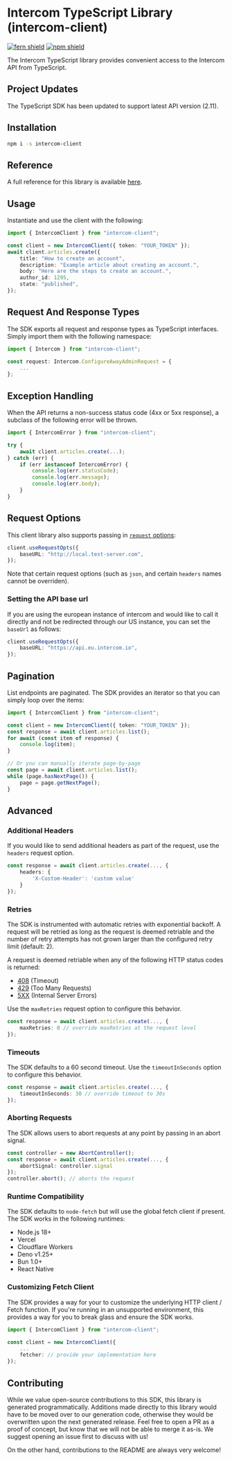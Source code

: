 # Intercom TypeScript Library (intercom-client)

[![fern shield](https://img.shields.io/badge/%F0%9F%8C%BF-Built%20with%20Fern-brightgreen)](https://buildwithfern.com?utm_source=github&utm_medium=github&utm_campaign=readme&utm_source=https%3A%2F%2Fgithub.com%2Fintercom%2Fintercom-node)
[![npm shield](https://img.shields.io/npm/v/intercom-client)](https://www.npmjs.com/package/intercom-client)

The Intercom TypeScript library provides convenient access to the Intercom API from TypeScript.

## Project Updates

The TypeScript SDK has been updated to support latest API version (2.11).

## Installation

```sh
npm i -s intercom-client
```

## Reference

A full reference for this library is available [here](./reference.md).

## Usage

Instantiate and use the client with the following:

```typescript
import { IntercomClient } from "intercom-client";

const client = new IntercomClient({ token: "YOUR_TOKEN" });
await client.articles.create({
    title: "How to create an account",
    description: "Example article about creating an account.",
    body: "Here are the steps to create an account.",
    author_id: 1295,
    state: "published",
});
```

## Request And Response Types

The SDK exports all request and response types as TypeScript interfaces. Simply import them with the
following namespace:

```typescript
import { Intercom } from "intercom-client";

const request: Intercom.ConfigureAwayAdminRequest = {
    ...
};
```

## Exception Handling

When the API returns a non-success status code (4xx or 5xx response), a subclass of the following error
will be thrown.

```typescript
import { IntercomError } from "intercom-client";

try {
    await client.articles.create(...);
} catch (err) {
    if (err instanceof IntercomError) {
        console.log(err.statusCode);
        console.log(err.message);
        console.log(err.body);
    }
}
```

## Request Options

This client library also supports passing in [`request` options](https://github.com/axios/axios#request-config):

```typescript
client.useRequestOpts({
    baseURL: "http://local.test-server.com",
});
```

Note that certain request options (such as `json`, and certain `headers` names cannot be overriden).

### Setting the API base url

If you are using the european instance of intercom and would like to call it directly and not be redirected through our US instance, you can set the `baseUrl` as follows:

```typescript
client.useRequestOpts({
    baseURL: "https://api.eu.intercom.io",
});
```

## Pagination

List endpoints are paginated. The SDK provides an iterator so that you can simply loop over the items:

```typescript
import { IntercomClient } from "intercom-client";

const client = new IntercomClient({ token: "YOUR_TOKEN" });
const response = await client.articles.list();
for await (const item of response) {
    console.log(item);
}

// Or you can manually iterate page-by-page
const page = await client.articles.list();
while (page.hasNextPage()) {
    page = page.getNextPage();
}
```

## Advanced

### Additional Headers

If you would like to send additional headers as part of the request, use the `headers` request option.

```typescript
const response = await client.articles.create(..., {
    headers: {
        'X-Custom-Header': 'custom value'
    }
});
```

### Retries

The SDK is instrumented with automatic retries with exponential backoff. A request will be retried as long
as the request is deemed retriable and the number of retry attempts has not grown larger than the configured
retry limit (default: 2).

A request is deemed retriable when any of the following HTTP status codes is returned:

-   [408](https://developer.mozilla.org/en-US/docs/Web/HTTP/Status/408) (Timeout)
-   [429](https://developer.mozilla.org/en-US/docs/Web/HTTP/Status/429) (Too Many Requests)
-   [5XX](https://developer.mozilla.org/en-US/docs/Web/HTTP/Status/500) (Internal Server Errors)

Use the `maxRetries` request option to configure this behavior.

```typescript
const response = await client.articles.create(..., {
    maxRetries: 0 // override maxRetries at the request level
});
```

### Timeouts

The SDK defaults to a 60 second timeout. Use the `timeoutInSeconds` option to configure this behavior.

```typescript
const response = await client.articles.create(..., {
    timeoutInSeconds: 30 // override timeout to 30s
});
```

### Aborting Requests

The SDK allows users to abort requests at any point by passing in an abort signal.

```typescript
const controller = new AbortController();
const response = await client.articles.create(..., {
    abortSignal: controller.signal
});
controller.abort(); // aborts the request
```

### Runtime Compatibility

The SDK defaults to `node-fetch` but will use the global fetch client if present. The SDK works in the following
runtimes:

-   Node.js 18+
-   Vercel
-   Cloudflare Workers
-   Deno v1.25+
-   Bun 1.0+
-   React Native

### Customizing Fetch Client

The SDK provides a way for your to customize the underlying HTTP client / Fetch function. If you're running in an
unsupported environment, this provides a way for you to break glass and ensure the SDK works.

```typescript
import { IntercomClient } from "intercom-client";

const client = new IntercomClient({
    ...
    fetcher: // provide your implementation here
});
```

## Contributing

While we value open-source contributions to this SDK, this library is generated programmatically.
Additions made directly to this library would have to be moved over to our generation code,
otherwise they would be overwritten upon the next generated release. Feel free to open a PR as
a proof of concept, but know that we will not be able to merge it as-is. We suggest opening
an issue first to discuss with us!

On the other hand, contributions to the README are always very welcome!
